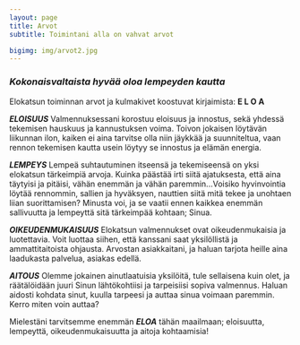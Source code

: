 ```yaml
---
layout: page
title: Arvot
subtitle: Toimintani alla on vahvat arvot

bigimg: img/arvot2.jpg
---
```


### ***Kokonaisvaltaista hyvää oloa lempeyden kautta***

<p></p>
<p class="otsikkolistapalkki">Elokatsun toiminnan arvot ja kulmakivet koostuvat kirjaimista: <b>E L O A</b></p>



***ELOISUUS***
Valmennuksessani korostuu eloisuus ja innostus, sekä yhdessä tekemisen hauskuus ja kannustuksen voima. Toivon jokaisen löytävän liikunnan ilon, kaiken ei aina tarvitse olla niin jäykkää ja suunniteltua, vaan rennon tekemisen kautta usein löytyy se innostus ja elämän energia.

***LEMPEYS***
Lempeä suhtautuminen itseensä ja tekemiseensä on yksi elokatsun tärkeimpiä arvoja. Kuinka päästää irti siitä ajatuksesta, että aina täytyisi ja pitäisi, vähän enemmän ja vähän paremmin...Voisiko hyvinvointia löytää rennommin, sallien ja hyväksyen, nauttien siitä mitä tekee ja unohtaen liian suorittamisen? Minusta voi, ja se vaatii ennen kaikkea enemmän sallivuutta ja lempeyttä sitä tärkeimpää kohtaan; Sinua.

***OIKEUDENMUKAISUUS***
Elokatsun valmennukset ovat oikeudenmukaisia ja luotettavia. Voit luottaa siihen, että kanssani saat yksilöllistä ja ammattitaitoista ohjausta. Arvostan asiakkaitani, ja haluan tarjota heille aina laadukasta palvelua, asiakas edellä.

***AITOUS***
Olemme jokainen ainutlaatuisia yksilöitä, tule sellaisena kuin olet, ja räätälöidään juuri Sinun lähtökohtiisi ja tarpeisiisi sopiva valmennus. Haluan aidosti kohdata sinut, kuulla tarpeesi ja auttaa sinua voimaan paremmin. Kerro miten voin auttaa?


Mielestäni tarvitsemme enemmän ***ELOA*** tähän maailmaan; eloisuutta, lempeyttä, oikeudenmukaisuutta ja aitoja kohtaamisia!